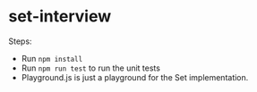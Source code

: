 # set-interview

Steps:

* Run `npm install`
* Run `npm run test` to run the unit tests
* Playground.js is just a playground for the Set implementation.
